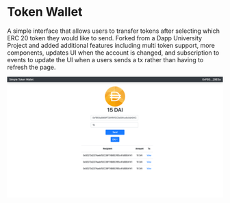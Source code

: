 # Token Wallet
A simple interface that allows users to transfer tokens after selecting which ERC 20 token they would like to send. Forked from a Dapp University Project and added additional features including multi token support, more components, updates UI when the account is changed, and subscription to events to update the UI when a users sends a tx rather than having to refresh the page. 

![alt text](src/img/token-wallet.png)